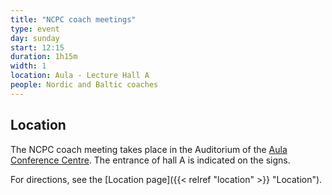 ```yaml
---
title: "NCPC coach meetings"
type: event
day: sunday
start: 12:15
duration: 1h15m
width: 1
location: Aula - Lecture Hall A
people: Nordic and Baltic coaches
---
```

## Location
The NCPC coach meeting takes place in the Auditorium of the [Aula Conference Centre](https://iamap.tudelft.nl/en/poi/aula-conference-center/).
The entrance of hall A is indicated on the signs.

For directions, see the [Location page]({{< relref "location" >}} "Location").
